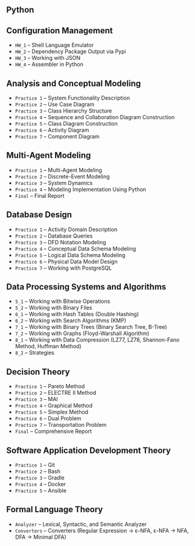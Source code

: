 ## Python

## Configuration Management  
* `HW_1` – Shell Language Emulator
* `HW_2` – Dependency Package Output via Pypi
* `HW_3` – Working with JSON
* `HW_4` – Assembler in Python

## Analysis and Conceptual Modeling
* `Practice 1` – System Functionality Description
* `Practice 2` – Use Case Diagram
* `Practice 3` – Class Hierarchy Structure
* `Practice 4` – Sequence and Collaboration Diagram Construction
* `Practice 5` – Class Diagram Construction
* `Practice 6` – Activity Diagram
* `Practice 7` – Component Diagram

## Multi-Agent Modeling
* `Practice 1` – Multi-Agent Modeling
* `Practice 2` – Discrete-Event Modeling
* `Practice 3` – System Dynamics
* `Practice 4` – Modeling Implementation Using Python
* `Final` – Final Report

## Database Design
* `Practice 1` – Activity Domain Description
* `Practice 2` – Database Queries
* `Practice 3` – DFD Notation Modeling
* `Practice 4` – Conceptual Data Schema Modeling
* `Practice 5` – Logical Data Schema Modeling
* `Practice 6` – Physical Data Model Design
* `Practice 7` – Working with PostgreSQL

## Data Processing Systems and Algorithms
* `5_1` – Working with Bitwise Operations
* `5_2` – Working with Binary Files
* `6_1` – Working with Hash Tables (Double Hashing)
* `6_2` – Working with Search Algorithms (KMP)
* `7_1` – Working with Binary Trees (Binary Search Tree, B-Tree)
* `7_2` – Working with Graphs (Floyd-Warshall Algorithm)
* `8_1` – Working with Data Compression (LZ77, LZ78, Shannon-Fano Method, Huffman Method)
* `8_2` – Strategies

## Decision Theory
* `Practice 1` – Pareto Method
* `Practice 2` – ELECTRE II Method
* `Practice 3` – MAI
* `Practice 4` – Graphical Method
* `Practice 5` – Simplex Method
* `Practice 6` – Dual Problem
* `Practice 7` – Transportation Problem
* `Final` – Comprehensive Report

## Software Application Development Theory
* `Practice 1` – Git
* `Practice 2` – Bash
* `Practice 3` – Gradle
* `Practice 4` – Docker
* `Practice 5` – Ansible

## Formal Language Theory
* `Analyzer` – Lexical, Syntactic, and Semantic Analyzer
* `Converters` – Converters (Regular Expression -> ε-NFA, ε-NFA -> NFA, DFA -> Minimal DFA)